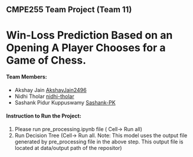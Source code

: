 ## CMPE255 Team Project (Team 11)

# Win-Loss Prediction Based on an Opening A Player Chooses for a Game of Chess.

#### Team Members:

* Akshay Jain [AkshayJain2496](https://github.com/AkshayJain2496)
* Nidhi Tholar [nidhi-tholar](https://github.com/nidhi-tholar)
* Sashank Pidur Kuppuswamy [Sashank-PK](https://github.com/Sashank-PK)


#### Instruction to Run the Project:

1. Please run pre_processing.ipynb file ( Cell-> Run all)
2. Run Decision Tree (Cell-> Run all.   Note: This model uses the output file generated by pre_processing file in the above step. This output file is located at data/output path of the repositor)
